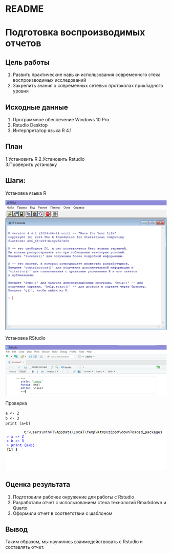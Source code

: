 # README


# Подготовка воспроизводимых отчетов

## Цель работы

1.  Развить практические навыки использования современного стека
    воспроизводимых исследований
2.  Закрепить знания о современных сетевых протоколах прикладного уровня

## Исходные данные

1.  Программное обеспечение Windows 10 Pro
2.  Rstudio Desktop
3.  Интерпретатор языка R 4.1

## План

1.Установить R 2.Установить Rstudio  
3.Проверить установку

## Шаги:

Установка языка R

![](img/1.png)

Установка RStudio

![](img/2.png)

Проверка

``` [r]
a <- 2
b <- 3
print (a+b)
```

![](img/3.png)

## Оценка результата

1.  Подготовили рабочее окружение для работы с Rstudio
2.  Разработали отчет с использованием стека технологий Rmarkdown и
    Quarto
3.  Оформили отчет в соответствии с шаблоном

## Вывод

Таким образом, мы научились взаимодействовать с Rstudio и составлять
отчет.
